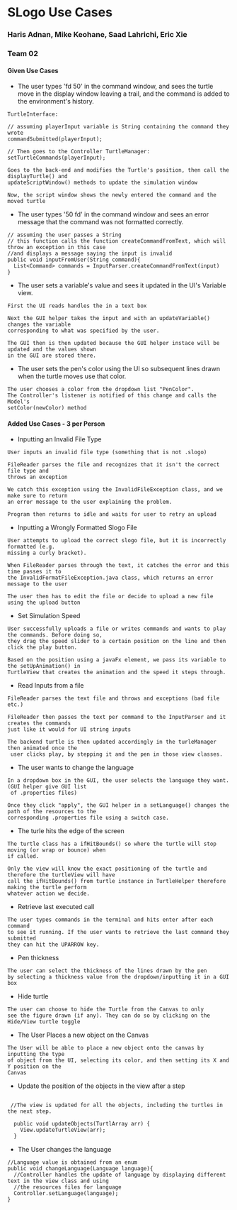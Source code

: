 # SLogo Use Cases

### Haris Adnan, Mike Keohane, Saad Lahrichi, Eric Xie

### Team 02

#### Given Use Cases

* The user types 'fd 50' in the command window, and sees the turtle move in the display window
  leaving a trail, and the command is added to the environment's history.

~~~
TurtleInterface:

// assuming playerInput variable is String containing the command they wrote
commandSubmitted(playerInput);

// Then goes to the Controller TurtleManager:
setTurtleCommands(playerInput);

Goes to the back-end and modifies the Turtle's position, then call the displayTurtle() and 
updateScriptWindow() methods to update the simulation window

Now, the script window shows the newly entered the command and the moved turtle
~~~

* The user types '50 fd' in the command window and sees an error message that the command was not
  formatted correctly.
~~~
// assuming the user passes a String
// this function calls the function createCommandFromText, which will throw an exception in this case
//and displays a message saying the input is invalid
public void inputFromUser(String command){
  List<Command> commands = InputParser.createCommandFromText(input)
} 
~~~
* The user sets a variable's value and sees it updated in the UI's Variable view.

~~~
First the UI reads handles the in a text box

Next the GUI helper takes the input and with an updateVariable() changes the variable 
corresponding to what was specified by the user.

The GUI then is then updated because the GUI helper instace will be updated and the values shown 
in the GUI are stored there.
~~~

* The user sets the pen's color using the UI so subsequent lines drawn when the turtle moves use
  that color.
~~~
The user chooses a color from the dropdown list "PenColor".
The Controller's listener is notified of this change and calls the Model's
setColor(newColor) method 
~~~

#### Added Use Cases - 3 per Person

* Inputting an Invalid File Type

~~~
User inputs an invalid file type (something that is not .slogo)

FileReader parses the file and recognizes that it isn't the correct file type and 
throws an exception

We catch this exception using the InvalidFileException class, and we make sure to return
an error message to the user explaining the problem.

Program then returns to idle and waits for user to retry an upload
~~~

* Inputting a Wrongly Formatted Slogo File

~~~
User attempts to upload the correct slogo file, but it is incorrectly formatted (e.g.
missing a curly bracket).

When FileReader parses through the text, it catches the error and this time passes it to
the InvalidFormatFileException.java class, which returns an error message to the user

The user then has to edit the file or decide to upload a new file using the upload button
~~~

* Set Simulation Speed

~~~
User successfully uploads a file or writes commands and wants to play the commands. Before doing so,
they drag the speed slider to a certain position on the line and then click the play button.

Based on the position using a javaFx element, we pass its variable to the setUpAnimation() in 
TurtleView that creates the animation and the speed it steps through.
~~~
* Read Inputs from a file
~~~
FileReader parses the text file and throws and exceptions (bad file etc.)

FileReader then passes the text per command to the InputParser and it creates the commands
just like it would for UI string inputs

The backend turtle is then updated accordingly in the turleManager then animated once the
 user clicks play, by stepping it and the pen in those view classes.
~~~
* The user wants to change the language
~~~
In a dropdown box in the GUI, the user selects the language they want. (GUI helper give GUI list
 of .properties files) 

Once they click "apply", the GUI helper in a setLanguage() changes the path of the resources to the
corresponding .properties file using a switch case.
~~~
* The turle hits the edge of the screen
~~~
The turtle class has a ifHitBounds() so where the turtle will stop moving (or wrap or bounce) when
if called.

Only the view will know the exact positioning of the turtle and therefore the turtleView will have
call the ifHitBounds() from turtle instance in TurtleHelper therefore making the turtle perform 
whatever action we decide. 
~~~
* Retrieve last executed call
~~~
The user types commands in the terminal and hits enter after each command 
to see it running. If the user wants to retrieve the last command they submitted
they can hit the UPARROW key.
~~~

* Pen thickness
~~~
The user can select the thickness of the lines drawn by the pen
by selecting a thickness value from the dropdown/inputting it in a GUI box
~~~

* Hide turtle
~~~
The user can choose to hide the Turtle from the Canvas to only
see the figure drawn (if any). They can do so by clicking on the 
Hide/View turtle toggle
~~~

* The User Places a new object on the Canvas
~~~ 
The User will be able to place a new object onto the canvas by inputting the type 
of object from the UI, selecting its color, and then setting its X and Y position on the 
Canvas
~~~

* Update the position of the objects in the view after a step
~~~

 //The view is updated for all the objects, including the turtles in the next step.
 
  public void updateObjects(TurtlArray arr) {
    View.updateTurtleView(arr);
  }
~~~

* The User changes the language
~~~
//Language value is obtained from an enum
public void changeLanguage(Language language){
  //Controller handles the update of language by displaying different text in the view class and using
  //the resources files for language
  Controller.setLanguage(language);
}
~~~